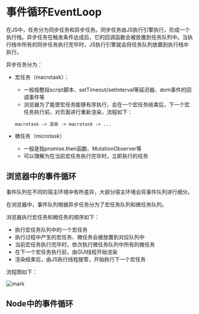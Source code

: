 # 事件循环EventLoop

在JS中，任务分为同步任务和异步任务。同步任务由JS执行引擎执行，形成一个执行栈。异步任务在触发条件达成后，它的回调函数会被放置到任务队列中。当执行栈中所有的同步任务执行完毕时，JS执行引擎就会将任务队列放置到执行栈中执行。

异步任务分为：

- 宏任务（macrotask）：

  - 一般指整段script脚本、setTimeout/setInterval等延迟器、dom事件的回调事件等
  - 浏览器为了能使宏任务能够有序执行，会在一个宏任务结束后，下一个宏任务执行前，对页面进行重新渲染，流程如下：

  `macrotask -> 渲染 -> macrotask -> ...`

- 微任务（microtask）

  - 一般是指promise.then函数、MutationObserver等
  - 可以理解为在当前宏任务执行完毕时，立即执行的任务

## 浏览器中的事件循环

事件队列在不同的宿主环境中有所差异，大部分宿主环境会将事件队列进行细分。

在浏览器中，事件队列根据异步任务分为了宏任务队列和微任务队列。

浏览器执行宏任务和微任务的顺序如下：

- 执行宏任务队列中的一个宏任务
- 执行过程中产生的宏任务、微任务会被放置到对应队列中
- 当前宏任务执行完毕时，依次执行微任务队列中所有的微任务
- 在下一个宏任务执行前，由GUI线程开始渲染
- 渲染结束后，由JS执行线程接管，开始执行下一个宏任务

流程图如下：

![mark](https://camo.githubusercontent.com/6960fe108d5b5064db1751528fc65ed70f08be3f40c25024ceef66370f4ef1b3/68747470733a2f2f692e6c6f6c692e6e65742f323031392f30322f30382f356335643661353238626461662e6a7067)

## Node中的事件循环

